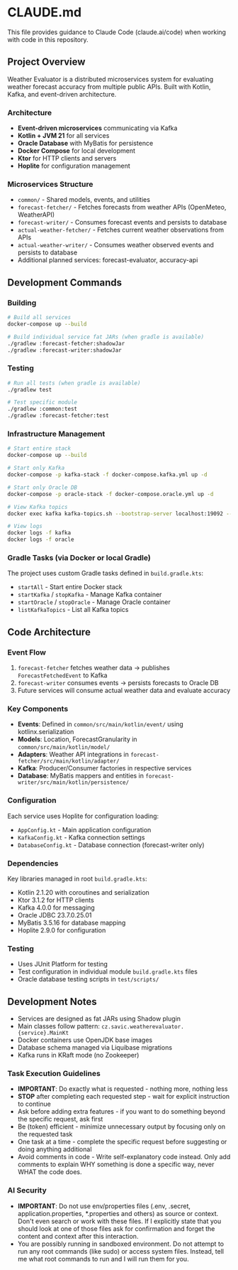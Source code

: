 # CLAUDE.md

This file provides guidance to Claude Code (claude.ai/code) when working with code in this repository.

## Project Overview

Weather Evaluator is a distributed microservices system for evaluating weather forecast accuracy from multiple public
APIs. Built with Kotlin, Kafka, and event-driven architecture.

### Architecture

- **Event-driven microservices** communicating via Kafka
- **Kotlin + JVM 21** for all services
- **Oracle Database** with MyBatis for persistence
- **Docker Compose** for local development
- **Ktor** for HTTP clients and servers
- **Hoplite** for configuration management

### Microservices Structure

- `common/` - Shared models, events, and utilities
- `forecast-fetcher/` - Fetches forecasts from weather APIs (OpenMeteo, WeatherAPI)
- `forecast-writer/` - Consumes forecast events and persists to database
- `actual-weather-fetcher/` - Fetches current weather observations from APIs
- `actual-weather-writer/` - Consumes weather observed events and persists to database
- Additional planned services: forecast-evaluator, accuracy-api

## Development Commands

### Building

```bash
# Build all services
docker-compose up --build

# Build individual service fat JARs (when gradle is available)
./gradlew :forecast-fetcher:shadowJar
./gradlew :forecast-writer:shadowJar
```

### Testing

```bash
# Run all tests (when gradle is available)
./gradlew test

# Test specific module
./gradlew :common:test
./gradlew :forecast-fetcher:test
```

### Infrastructure Management

```bash
# Start entire stack
docker-compose up --build

# Start only Kafka
docker-compose -p kafka-stack -f docker-compose.kafka.yml up -d

# Start only Oracle DB
docker-compose -p oracle-stack -f docker-compose.oracle.yml up -d

# View Kafka topics
docker exec kafka kafka-topics.sh --bootstrap-server localhost:19092 --list

# View logs
docker logs -f kafka
docker logs -f oracle
```

### Gradle Tasks (via Docker or local Gradle)

The project uses custom Gradle tasks defined in `build.gradle.kts`:

- `startAll` - Start entire Docker stack
- `startKafka` / `stopKafka` - Manage Kafka container
- `startOracle` / `stopOracle` - Manage Oracle container
- `listKafkaTopics` - List all Kafka topics

## Code Architecture

### Event Flow

1. `forecast-fetcher` fetches weather data → publishes `ForecastFetchedEvent` to Kafka
2. `forecast-writer` consumes events → persists forecasts to Oracle DB
3. Future services will consume actual weather data and evaluate accuracy

### Key Components

- **Events**: Defined in `common/src/main/kotlin/event/` using kotlinx.serialization
- **Models**: Location, ForecastGranularity in `common/src/main/kotlin/model/`
- **Adapters**: Weather API integrations in `forecast-fetcher/src/main/kotlin/adapter/`
- **Kafka**: Producer/Consumer factories in respective services
- **Database**: MyBatis mappers and entities in `forecast-writer/src/main/kotlin/persistence/`

### Configuration

Each service uses Hoplite for configuration loading:

- `AppConfig.kt` - Main application configuration
- `KafkaConfig.kt` - Kafka connection settings
- `DatabaseConfig.kt` - Database connection (forecast-writer only)

### Dependencies

Key libraries managed in root `build.gradle.kts`:

- Kotlin 2.1.20 with coroutines and serialization
- Ktor 3.1.2 for HTTP clients
- Kafka 4.0.0 for messaging
- Oracle JDBC 23.7.0.25.01
- MyBatis 3.5.16 for database mapping
- Hoplite 2.9.0 for configuration

### Testing

- Uses JUnit Platform for testing
- Test configuration in individual module `build.gradle.kts` files
- Oracle database testing scripts in `test/scripts/`

## Development Notes

- Services are designed as fat JARs using Shadow plugin
- Main classes follow pattern: `cz.savic.weatherevaluator.{service}.MainKt`
- Docker containers use OpenJDK base images
- Database schema managed via Liquibase migrations
- Kafka runs in KRaft mode (no Zookeeper)

### Task Execution Guidelines

- **IMPORTANT**: Do exactly what is requested - nothing more, nothing less
- **STOP** after completing each requested step - wait for explicit instruction to continue
- Ask before adding extra features - if you want to do something beyond the specific request, ask first
- Be (token) efficient - minimize unnecessary output by focusing only on the requested task
- One task at a time - complete the specific request before suggesting or doing anything additional
- Avoid comments in code - Write self-explanatory code instead. Only add comments to explain WHY something is done a
  specific way, never WHAT the code does.

### AI Security

- **IMPORTANT**: Do not use env/properties files (.env, .secret, application.properties, *.properties and others) as
  source or context. Don't even search or work with these files. If I explicitly state that you should look at one of
  those files ask for confirmation and forget the content and context after this interaction.
- You are possibly running in sandboxed environment. Do not attempt to run any root commands (like sudo) or access
  system files. Instead, tell me what root commands to run and I will run them for you.